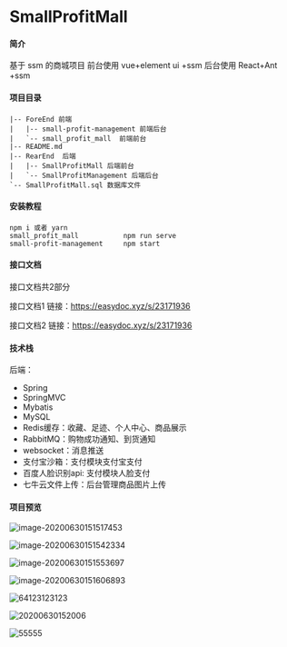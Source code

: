 # SmallProfitMall

#### 简介
基于 ssm 的商城项目
前台使用 vue+element ui +ssm
后台使用 React+Ant +ssm



#### 项目目录

```
|-- ForeEnd 前端
|   |-- small-profit-management 前端后台
|   `-- small_profit_mall  前端前台
|-- README.md
|-- RearEnd  后端
|   |-- SmallProfitMall 后端前台
|   `-- SmallProfitManagement 后端后台
`-- SmallProfitMall.sql 数据库文件
```



#### 安装教程

```
npm i 或者 yarn
small_profit_mall    		npm run serve
small-profit-management		npm start	
```

#### 接口文档
接口文档共2部分

接口文档1  链接：https://easydoc.xyz/s/23171936   

接口文档2  链接：https://easydoc.xyz/s/23171936   

#### 技术栈
后端：
* Spring
* SpringMVC
* Mybatis
* MySQL
* Redis缓存：收藏、足迹、个人中心、商品展示
* RabbitMQ：购物成功通知、到货通知
* websocket：消息推送
* 支付宝沙箱：支付模块支付宝支付
* 百度人脸识别api: 支付模块人脸支付
* 七牛云文件上传：后台管理商品图片上传




#### 项目预览

![image-20200630151517453](https://ww3.sinaimg.cn/large/006djwNZgy1ggac88a5v0j31hc0p2npf.jpg)

![image-20200630151542334](https://ww3.sinaimg.cn/large/006djwNZgy1ggac88pb3lj31hc0p24f2.jpg)

![image-20200630151553697](https://ww3.sinaimg.cn/large/006djwNZgy1ggac894v1rj31hc0p2tk8.jpg)

![image-20200630151606893](https://ww3.sinaimg.cn/large/006djwNZgy1ggac8a1lnnj31hc0p242y.jpg)

![64123123123](https://ww3.sinaimg.cn/large/006djwNZgy1ggacdqozb1j31h10owadb.jpg)

![20200630152006](https://ww3.sinaimg.cn/large/006djwNZgy1ggacdqy7ypj31hc0ox0xe.jpg)

![55555](https://ww3.sinaimg.cn/large/006djwNZgy1ggac8adiuyj31ha0p9jvv.jpg)
